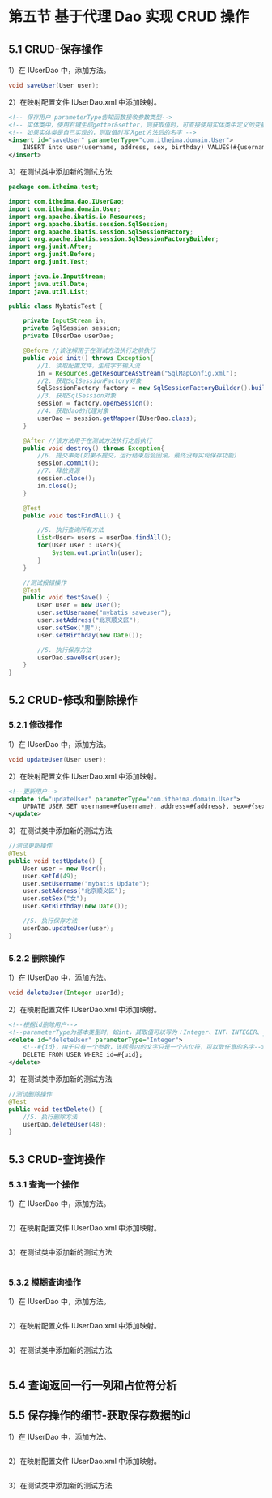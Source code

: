 # 第五节 基于代理 Dao 实现 CRUD 操作


## 5.1 CRUD-保存操作

1）在 IUserDao 中，添加方法。

```java
void saveUser(User user);
```

2）在映射配置文件 IUserDao.xml 中添加映射。

```xml
<!-- 保存用户 parameterType告知函数接收参数类型-->
<!-- 实体类中，使用右键生成getter&setter，则获取值时，可直接使用实体类中定义的变量名-->
<!-- 如果实体类是自己实现的，则取值时写入get方法后的名字 -->
<insert id="saveUser" parameterType="com.itheima.domain.User">
    INSERT into user(username, address, sex, birthday) VALUES(#{username},#{address},#{sex},#{birthday});
</insert>
```

3）在测试类中添加新的测试方法

```java
package com.itheima.test;

import com.itheima.dao.IUserDao;
import com.itheima.domain.User;
import org.apache.ibatis.io.Resources;
import org.apache.ibatis.session.SqlSession;
import org.apache.ibatis.session.SqlSessionFactory;
import org.apache.ibatis.session.SqlSessionFactoryBuilder;
import org.junit.After;
import org.junit.Before;
import org.junit.Test;

import java.io.InputStream;
import java.util.Date;
import java.util.List;

public class MybatisTest {

    private InputStream in;
    private SqlSession session;
    private IUserDao userDao;

    @Before //该注解用于在测试方法执行之前执行
    public void init() throws Exception{
        //1. 读取配置文件，生成字节输入流
        in = Resources.getResourceAsStream("SqlMapConfig.xml");
        //2. 获取SqlSessionFactory对象
        SqlSessionFactory factory = new SqlSessionFactoryBuilder().build(in);
        //3. 获取SqlSession对象
        session = factory.openSession();
        //4. 获取dao的代理对象
        userDao = session.getMapper(IUserDao.class);
    }

    @After //该方法用于在测试方法执行之后执行
    public void destroy() throws Exception{
        //6. 提交事务(如果不提交，运行结束后会回滚，最终没有实现保存功能)
        session.commit();
        //7. 释放资源
        session.close();
        in.close();
    }

    @Test
    public void testFindAll() {

        //5. 执行查询所有方法
        List<User> users = userDao.findAll();
        for(User user : users){
            System.out.println(user);
        }
    }

    //测试报错操作
    @Test
    public void testSave() {
        User user = new User();
        user.setUsername("mybatis saveuser");
        user.setAddress("北京顺义区");
        user.setSex("男");
        user.setBirthday(new Date());

        //5. 执行保存方法
        userDao.saveUser(user);
    }
}
```



## 5.2 CRUD-修改和删除操作

### 5.2.1 修改操作

1）在 IUserDao 中，添加方法。

```java
void updateUser(User user);
```

2）在映射配置文件 IUserDao.xml 中添加映射。

```xml
<!--更新用户-->
<update id="updateUser" parameterType="com.itheima.domain.User">
    UPDATE USER SET username=#{username}, address=#{address}, sex=#{sex}, birthday=#{birthday} WHERE id=#{id};
</update>
```

3）在测试类中添加新的测试方法


```java
//测试更新操作
@Test
public void testUpdate() {
    User user = new User();
    user.setId(49);
    user.setUsername("mybatis Update");
    user.setAddress("北京顺义区");
    user.setSex("女");
    user.setBirthday(new Date());

    //5. 执行保存方法
    userDao.updateUser(user);
}
```

### 5.2.2 删除操作


1）在 IUserDao 中，添加方法。

```java
void deleteUser(Integer userId);
```

2）在映射配置文件 IUserDao.xml 中添加映射。

```xml
<!--根据id删除用户-->
<!--parameterType为基本类型时，如int，其取值可以写为：Integer、INT、INTEGER、java.lang.Integer-->
<delete id="deleteUser" parameterType="Integer">
    <!--#{id}，由于只有一个参数，该括号内的文字只是一个占位符，可以取任意的名字-->
    DELETE FROM USER WHERE id=#{uid};
</delete>
```

3）在测试类中添加新的测试方法

```java
//测试删除操作
@Test
public void testDelete() {
    //5. 执行删除方法
    userDao.deleteUser(48);
}
```

## 5.3 CRUD-查询操作

### 5.3.1 查询一个操作

1）在 IUserDao 中，添加方法。

```java

```

2）在映射配置文件 IUserDao.xml 中添加映射。

```xml

```

3）在测试类中添加新的测试方法

```java

```

### 5.3.2 模糊查询操作




1）在 IUserDao 中，添加方法。

```java

```

2）在映射配置文件 IUserDao.xml 中添加映射。

```xml

```

3）在测试类中添加新的测试方法

```java

```

## 5.4 查询返回一行一列和占位符分析






## 5.5 保存操作的细节-获取保存数据的id







1）在 IUserDao 中，添加方法。

```java

```

2）在映射配置文件 IUserDao.xml 中添加映射。

```xml

```

3）在测试类中添加新的测试方法

```java

```





